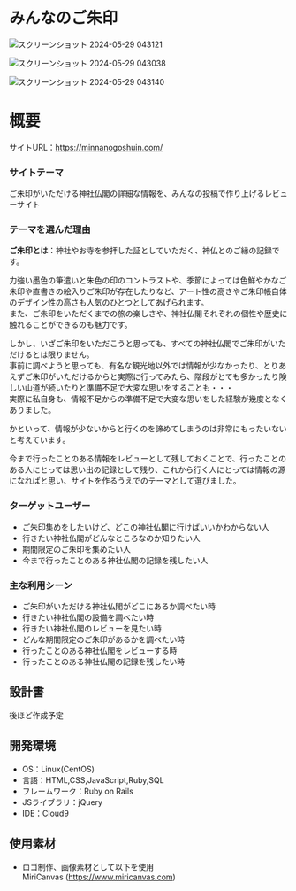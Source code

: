 # みんなのご朱印
![スクリーンショット 2024-05-29 043121](https://github.com/OOaikoOO/minnano_goshuin/assets/158584440/8f8d1176-3ffd-4ebe-ba63-43cf8084260e)

![スクリーンショット 2024-05-29 043038](https://github.com/OOaikoOO/minnano_goshuin/assets/158584440/d79704a2-057d-4c56-a757-ff33a3cf5426)

![スクリーンショット 2024-05-29 043140](https://github.com/OOaikoOO/minnano_goshuin/assets/158584440/4b06087b-a4c6-40ed-8c00-1bddbdff68f3)



# 概要
サイトURL：https://minnanogoshuin.com/
### サイトテーマ
ご朱印がいただける神社仏閣の詳細な情報を、みんなの投稿で作り上げるレビューサイト

### テーマを選んだ理由
**ご朱印とは**：神社やお寺を参拝した証としていただく、神仏とのご縁の記録です。

力強い墨色の筆遣いと朱色の印のコントラストや、季節によっては色鮮やかなご朱印や直書きの絵入りご朱印が存在したりなど、アート性の高さやご朱印帳自体のデザイン性の高さも人気のひとつとしてあげられます。</br>
また、ご朱印をいただくまでの旅の楽しさや、神社仏閣それぞれの個性や歴史に触れることができるのも魅力です。

しかし、いざご朱印をいただこうと思っても、すべての神社仏閣でご朱印がいただけるとは限りません。</br>
事前に調べようと思っても、有名な観光地以外では情報が少なかったり、とりあえずご朱印がいただけるからと実際に行ってみたら、階段がとても多かったり険しい山道が続いたりと準備不足で大変な思いをすることも・・・</br>
実際に私自身も、情報不足からの準備不足で大変な思いをした経験が幾度となくありました。

かといって、情報が少ないからと行くのを諦めてしまうのは非常にもったいないと考えています。

今まで行ったことのある情報をレビューとして残しておくことで、行ったことのある人にとっては思い出の記録として残り、これから行く人にとっては情報の源になればと思い、サイトを作るうえでのテーマとして選びました。


### ターゲットユーザー
- ご朱印集めをしたいけど、どこの神社仏閣に行けばいいかわからない人
- 行きたい神社仏閣がどんなところなのか知りたい人
- 期間限定のご朱印を集めたい人
- 今まで行ったことのある神社仏閣の記録を残したい人


### 主な利用シーン
- ご朱印がいただける神社仏閣がどこにあるか調べたい時
- 行きたい神社仏閣の設備を調べたい時
- 行きたい神社仏閣のレビューを見たい時
- どんな期間限定のご朱印があるかを調べたい時
- 行ったことのある神社仏閣をレビューする時
- 行ったことのある神社仏閣の記録を残したい時


## 設計書
後ほど作成予定

## 開発環境
- OS：Linux(CentOS)
- 言語：HTML,CSS,JavaScript,Ruby,SQL
- フレームワーク：Ruby on Rails
- JSライブラリ：jQuery
- IDE：Cloud9


## 使用素材
- ロゴ制作、画像素材として以下を使用</br>
MiriCanvas (https://www.miricanvas.com)
